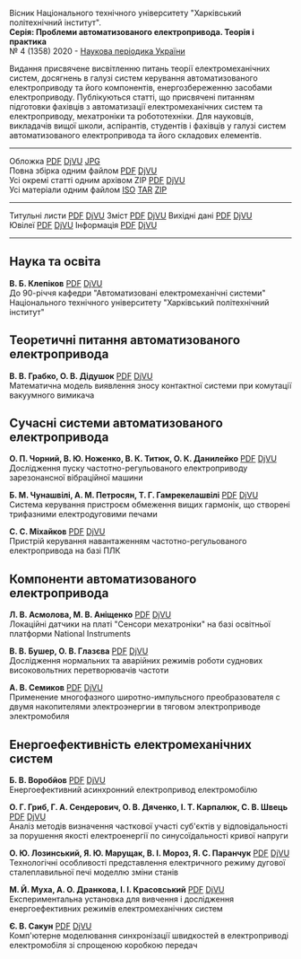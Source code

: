 Вісник Національного технічного університету "Харківський політехнічний інститут".  
**Серія: Проблеми автоматизованого електропривода. Теорія і практика**  
№ 4 (1358) 2020 - [Наукова періодика України](http://journals.uran.ua/index.php/2079-8024/)

Видання присвячене висвітленню питань теорії електромеханічних систем, досягнень в галузі систем керування автоматизованого електроприводу та його компонентів, енергозбереженню засобами електроприводу.
Публікуються статті, що присвячені питанням підготовки фахівців з автоматизації електромеханічних систем та електроприводу, мехатроніки та робототехніки.
Для науковців, викладачів вищої школи, аспірантів, студентів і фахівців у галузі систем автоматизованого електропривода та його складових елементів.

---

Обложка [PDF][CoverPDF] [DjVU][CoverDjVU] [JPG][CoverJPG]  
Повна збірка одним файлом [PDF][fullPDF] [DjVU][fullDjVU]  
Усі окремі статті одним архівом ZIP [PDF][zipPDF] [DjVU][zipDjVU]  
Усі матеріали одним файлом [ISO][isoALL] [TAR][tarALL] [ZIP][zipALL]

---

Титульні листи [PDF][p001] [DjVU][d001] Зміст [PDF][p14] [DjVU][d14] Вихідні дані [PDF][p16] [DjVU][d16]  
Ювілеї [PDF][p13] [DjVU][d13] Інформація [PDF][p15] [DjVU][d15]

---

## Наука та освіта ##

**В. Б. Клепіков** [PDF][p00] [DjVU][d00]  
До 90-річчя кафедри "Автоматизовані електромеханічні системи" Національного технічного університету "Харківський політехнічний інститут"	

## Теоретичні питання автоматизованого електропривода ##

**В. В. Грабко, О. В. Дідушок** [PDF][p01] [DjVU][d01]  
Математична модель виявлення зносу контактної системи при комутації вакуумного вимикача

## Сучасні системи автоматизованого електропривода ##

**О. П. Чорний, В. Ю. Ноженко, В. К. Титюк, О. К. Данилейко** [PDF][p02] [DjVU][d02]  
Дослідження пуску частотно-регульованого електроприводу зарезонансної вібраційної машини

**Б. М. Чунашвілі, А. М. Петросян, Т. Г. Гамрекелашвілі** [PDF][p03] [DjVU][d04]  
Система керування пристроєм обмеження вищих гармонік, що створені трифазними електродуговими печами

**С. С. Міхайков** [PDF][p04] [DjVU][d04]  
Пристрій керування навантаженням частотно-регульованого електропривода на базі ПЛК

## Компоненти автоматизованого електропривода ##

**Л. В. Асмолова, М. В. Аніщенко** [PDF][p05] [DjVU][d05]  
Локаційні датчики на платі "Сенсори мехатроніки" на базі освітньої платформи National Instruments

**В. В. Бушер, О. В. Глазєва** [PDF][p06] [DjVU][d06]  
Дослідження нормальних та аварійних режимів роботи суднових високовольтних перетворювачів частоти

**А. В. Семиков** [PDF][p07] [DjVU][d07]  
Применение многофазного широтно-импульсного преобразователя с двумя накопителями электроэнергии в тяговом электроприводе электромобиля

## Енергоефективність електромеханічних систем ##

**Б. В. Воробйов** [PDF][p08] [DjVU][d08]  
Енергоефективний асинхронний електропривод електромобілю

**О. Г. Гриб, Г. А. Сендерович, О. В. Дяченко, І. Т. Карпалюк, С. В. Швець** [PDF][p09] [DjVU][d09]  
Аналіз методів визначення часткової участі суб'єктів у відповідальності за порушення якості електроенергії по синусоїдальності кривої напруги

**О. Ю. Лозинський, Я. Ю. Марущак, В. І. Мороз, Я. С. Паранчук** [PDF][p10] [DjVU][d10]  
Технологічні особливості представлення електричного режиму дугової сталеплавильної печі моделлю зміни станів

**М. Й. Муха, А. О. Дранкова, І. І. Красовський** [PDF][p11] [DjVU][d11]  
Експериментальна установка для вивчення і дослідження енергоефективних режимів електромеханічних систем

**Є. В. Сакун** [PDF][p12] [DjVU][d12]  
Комп'ютерне моделювання синхронізації швидкостей в електроприводі електромобіля зі спрощеною коробкою передач

[CoverPDF]: paep2020_04_1358_cover.pdf
[CoverDjVU]: paep2020_04_1358_cover.djvu
[CoverJPG]: paep2020_04_1358_cover.jpg
[fullPDF]: paep2020_04_1358.pdf
[fullDjVU]: paep2020_04_1358.djvu
[zipPDF]: paep2020_04_1358_pdf.zip
[zipDjVU]: paep2020_04_1358_djvu.zip
[isoALL]: paep2020_04_1358.iso
[zipALL]: paep2020_04_1358.zip
[tarALL]: paep2020_04_1358.tar.gz
[p001]:  pdf/00_1_Titul.pdf
[d001]: djvu/00_1_Titul.djvu
[p00]:  pdf/00_Klepikov.pdf
[d00]: djvu/00_Klepikov.djvu
[p01]:  pdf/01_HrabkoDidushok.pdf
[d01]: djvu/01_HrabkoDidushok.djvu
[p02]:  pdf/02_ChornyiNozhenkoTytiukDanileyko.pdf
[d02]: djvu/02_ChornyiNozhenkoTytiukDanileyko.djvu
[p03]:  pdf/03_TchunashviliPetrosyanGamrekelashvili.pdf
[d03]: djvu/03_TchunashviliPetrosyanGamrekelashvili.djvu
[p04]:  pdf/04_Mikhaykov.pdf
[d04]: djvu/04_Mikhaykov.djvu
[p05]:  pdf/05_AsmolovaAnishchenko.pdf
[d05]: djvu/05_AsmolovaAnishchenko.djvu
[p06]:  pdf/06_BusherGlazeva.pdf
[d06]: djvu/06_BusherGlazeva.djvu
[p07]:  pdf/07_Semikov.pdf
[d07]: djvu/07_Semikov.djvu
[p08]:  pdf/08_Vorobiov.pdf
[d08]: djvu/08_Vorobiov.djvu
[p09]:  pdf/09_HrybSenderovichDiachenkoKarpaliukShvets.pdf
[d09]: djvu/09_HrybSenderovichDiachenkoKarpaliukShvets.djvu
[p10]:  pdf/10_LozynskyiMarushchakMorozParanchuk.pdf
[d10]: djvu/10_LozynskyiMarushchakMorozParanchuk.djvu
[p11]:  pdf/11_MukhaDrankovaKrasovskyi.pdf
[d11]: djvu/11_MukhaDrankovaKrasovskyi.djvu
[p12]:  pdf/12_Sakun.pdf
[d12]: djvu/12_Sakun.djvu
[p13]:  pdf/13_Anniversaries.pdf
[d13]: djvu/13_Anniversaries.djvu
[p14]:  pdf/14_Contents.pdf
[d14]: djvu/14_Contents.djvu
[p15]:  pdf/15_Informations.pdf
[d15]: djvu/15_Informations.djvu
[p16]:  pdf/16_Imprint.pdf
[d16]: djvu/16_Imprint.djvu
